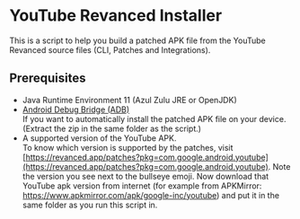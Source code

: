 # YouTube Revanced Installer
This is a script to help you build a patched APK file from the YouTube Revanced source files (CLI, Patches and Integrations).

## Prerequisites
- Java Runtime Environment 11 (Azul Zulu JRE or OpenJDK)
- [Android Debug Bridge (ADB)](https://developer.android.com/studio/releases/platform-tools#downloads)  
If you want to automatically install the patched APK file on your device. (Extract the zip in the same folder as the script.)
- A supported version of the YouTube APK.  
To know which version is supported by the patches, visit [https://revanced.app/patches?pkg=com.google.android.youtube](https://revanced.app/patches?pkg=com.google.android.youtube).
Note the version you see next to the bullseye emoji. Now download that YouTube apk version from internet (for example from APKMirror: https://www.apkmirror.com/apk/google-inc/youtube) and put it in the same folder as you run this script in.
